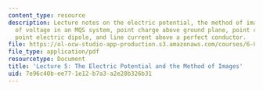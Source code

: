 ```yaml
---
content_type: resource
description: Lecture notes on the electric potential, the method of images, nonuniqueness
  of voltage in an MQS system, point charge above ground plane, point charge and sphere,
  point electric dipole, and line current above a perfect conductor.
file: https://ol-ocw-studio-app-production.s3.amazonaws.com/courses/6-013-electromagnetics-and-applications-fall-2005/7e96c40bee771e12b7a3a2e28b326b31_lec5.pdf
file_type: application/pdf
resourcetype: Document
title: 'Lecture 5: The Electric Potential and the Method of Images'
uid: 7e96c40b-ee77-1e12-b7a3-a2e28b326b31
---
```

